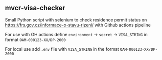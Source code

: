 ## mvcr-visa-checker

Small Python script with selenium to check residence permit status on https://frs.gov.cz/informace-o-stavu-rizeni/ with Github actions pipeline

For use with GH actions define `environment` -> `secret` -> `VISA_STRING` in format `OAM-000123-XX/DP-2000`

For local use add `.env` file with `VISA_STRING` in the format `OAM-000123-XX/DP-2000`
